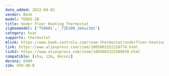 ```yaml
---
date_added: 2022-04-02
vendor: Beok
model: TGR85-ZB
title: Under Floor Heating Thermostat
zigbeemodel: ['TS0601','_TZE200_2ekuz3dz']
category: hvac
supports: thermostat
mlink: https://www.beok-controls.com/room-thermostat/underfloor-heating-thermostat/zigbee-underfloor-heating-thermostat.html
link: https://www.aliexpress.com/item/1005003252110774.html
link2: https://www.aliexpress.com/item/1005003322409039.html
compatible: [zha, z2m, deconz]
deconz: 6949
z2m: X5H-GB-B  
---
```

